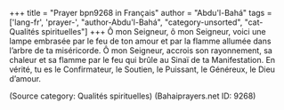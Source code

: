 +++
title = "Prayer bpn9268 in Français"
author = "Abdu'l-Bahá"
tags = ['lang-fr', 'prayer-', "author-Abdu'l-Bahá", "category-unsorted", "cat-Qualités spirituelles"]
+++
Ô mon Seigneur, ô mon Seigneur, voici une lampe embrasée par le feu de ton amour et par la flamme allumée dans l’arbre de ta miséricorde. Ô mon Seigneur, accrois son rayonnement, sa chaleur et sa flamme par le feu qui brûle au Sinaï de ta Manifestation.
En vérité, tu es le Confirmateur, le Soutien, le Puissant, le Généreux, le Dieu d’amour.

(Source category: Qualités spirituelles)
(Bahaiprayers.net ID: 9268)
